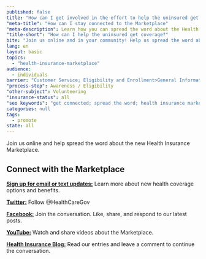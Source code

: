 ```yaml
---
published: false
title: "How can I get involved in the effort to help the uninsured get coverage?"
"meta-title": "How can I stay connected to the Marketplace"
"meta-description": Learn how you can spread the word about the Health Insurance Marketplace. Get connected at Healthcare.gov today
"title-short": "How can I help the uninsured get coverage?"
bite: "Join us online and in your community! Help us spread the word about the new Health Insurance Marketplace and remember – open enrollment begins on October 1, 2013"
lang: en
layout: basic
topics: 
  - "health-insurance-marketplace"
audience: 
  - individuals
barrier: "Customer Service; Eligibility and Enrollment>General Information"
"process-step": Awareness / Eligibility
"other-subject": Volunteering
"insurance-status": all
"seo keywords": "get connected; spread the word; health insurance marketplace"
categories: null
tags: 
  - promote
state: all
---
```


Join us online and help spread the word about the new Health Insurance Marketplace. 

## Connect with the Marketplace

**[Sign up for email or text updates:](/subscribe)** Learn more about new health coverage options and benefits.

**[Twitter:](https://twitter.com/HealthCareGov)** Follow @HealthCareGov

**[Facebook:](https://www.facebook.com/Healthcare.gov)** Join the conversation. Like, share, and respond to our latest posts.

**[YouTube:](http://www.youtube.com/HealthCareGov)** Watch and share videos about the Marketplace.

**[Health Insurance Blog:](/blog/)** Read our entries and leave a comment to continue the conversation.
